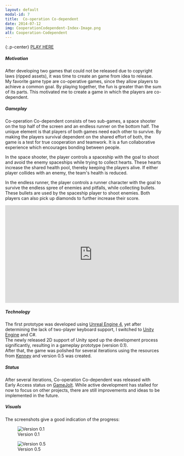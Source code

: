 ```yaml
---
layout: default
modal-id: 7
title:  Co-operation Co-dependent
date: 2014-07-12
img: CooperationCodependent-Index-Image.png
alt: Cooperation-Codependent
---
```


{:.p-center}
[PLAY HERE][gamejolt-cooperation-codependent]

##### Motivation

After developing two games that could not be released due to copyright laws (ripped assets), it was time to create an game from idea to release.  
My favorite game type are co-operative games, since they allow players to achieve a common goal. By playing together, the fun is greater than the sum of its parts. This motivated me to create a game in which the players are co-dependent.

##### Gameplay

Co-operation Co-dependent consists of two sub-games, a space shooter on the top half of the screen and an endless runner on the bottom half. The unique element is that players of both games need each other to survive. By making the players survival dependent on the shared effort of both, the game is a test for true cooperation and teamwork. It is a fun collaborative experience which encourages bonding between people.  

In the space shooter, the player controls a spaceship with the goal to shoot and avoid the enemy spaceships while trying to collect hearts. These hearts increase the shared health pool, thereby keeping the players alive. If either player collides with an enemy, the team's health is reduced.

In the endless runner, the player controls a runner character with the goal to survive the endless spree of enemies and pitfalls, while collecting bullets. These bullets are used by the spaceship player to shoot enemies. Both players can also pick up diamonds to further increase their score.

<DIV class="figure-block">
    <iframe width="560" height="315" src="https://www.youtube.com/embed/ttoEdCzgCxA" frameborder="0" allowfullscreen ></iframe>
</DIV>

##### Technology

The first prototype was developed using [Unreal Engine 4][unreal-engine-4], yet after determining the lack of two-player keyboard support, I switched to [Unity Engine][unity-3d] and C#.  
The newly released 2D support of Unity sped up the development process significantly, resulting in a gameplay prototype (version 0.1).  
After that, the game was polished for several iterations using the resources from [Kenney][kenney] and version 0.5 was created.

##### Status

After several iterations, Co-operation Co-dependent was released with Early Access status on [GameJolt][gamejolt-cooperation-codependent]. While active development has stalled for now to focus on other projects, there are still improvements and ideas to be implemented in the future.

##### Visuals

The screenshots give a good indication of the progress:

<DIV class="figure-block">
    <figure class="center-image">
        <img src="{{site.baseurl}}/assets/images/cooperation_codependent/Version0.1.png" class="img-responsive img-centered" alt="Version 0.1"/>
        <figcaption>Version 0.1</figcaption>
    </figure>
    <figure class="center-image">
        <img src="{{site.baseurl}}/assets/images/cooperation_codependent/Version0.5.png" class="img-responsive img-centered" alt="Version 0.5"/>
        <figcaption>Version 0.5</figcaption>
    </figure>
</DIV>

[gamejolt-cooperation-codependent]: https://gamejolt.com/games/co-operation-co-dependent/147907#close
[unreal-engine-4]: https://www.unrealengine.com/what-is-unreal-engine-4
[unity-3d]: https://unity3d.com/unity
[kenney]: https://kenney.nl/
